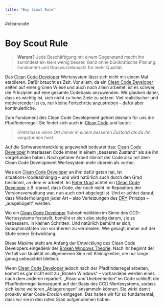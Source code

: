 ```yaml
---
title: "Boy Scout Rule"
---
```

#cleancode 
# Boy Scout Rule

>**Warum?**
>Jede Beschäftigung mit einem Gegenstand macht ihn zumindest ein klein wenig besser. Ganz ohne bürokratische Planung. Fundament und Graswurzelansatz für mehr Qualität.

Das [Clean Code Developer](docs/main/CleanCode/Clean%20Code%20Developer.md) Wertesystem lässt sich nicht mit einem Mal etablieren. Dafür braucht es Zeit. Vor allem, da ein [Clean Code Developer](docs/main/CleanCode/Clean%20Code%20Developer.md) selten auf einer grünen Wiese und auch noch allein arbeitet, ist es schwer, die Prinzipien auf eine gesamte Codebasis anzuwenden. Wir glauben daher, dass es wichtig ist, sich nicht zu hohe Ziele zu setzen. Viel realistischer und motivierender ist es, nur kleine Fortschritte anzustreben – dafür aber kontinuierliche.

Zum Fundament des Clean Code Development gehört deshalb für uns die Pfadfinderregel. Sie findet sich auch in [Clean Code](docs/main/CleanCode/Clean%20Code.md) und lautet: 
>_Hinterlasse einen Ort immer in einem besseren Zustand als du ihn vorgefunden hast._

Auf die Softwareentwicklung angewandt bedeutet das: [Clean Code Developer](docs/main/CleanCode/Clean%20Code%20Developer.md) hinterlassen Code immer in einem „besseren Zustand“ als sie ihn vorgefunden haben. Nach getaner Arbeit stimmt der Code also mit dem Clean Code Development Wertesystem mehr überein als vorher.

Was ein [Clean Code Developer](docs/main/CleanCode/Clean%20Code%20Developer.md) an ihm dafür getan hat, ist situations-/codeabhängig – und wird natürlich auch durch den Grad bestimmt, an dem er arbeitet. Im [Roter Grad](docs/main/CleanCode/Roter%20Grad.md) achtet ein [Clean Code Developer](docs/main/CleanCode/Clean%20Code%20Developer.md) z.B. darauf, dass Code, der noch nicht im Repository der Versionsverwaltung war, nun auch dort abgelegt ist. Und er achtet darauf, dass Wiederholungen jeder Art – also Verletzungen des [DRY](docs/main/CleanCode/DRY.md)-Prinzips – „ausgebügelt“ werden.

Wo ein [Clean Code Developer](docs/main/CleanCode/Clean%20Code%20Developer.md) Suboptimalitäten im Sinne des CCD-Wertesystems feststellt, bemüht er sich also stetig darum, sie zu verbessern. In kleinen Schritten. Und natürlich bemüht er sich, Suboptimalitäten von vornherein zu vermeiden. Wie gesagt: immer auf der Stufe seiner Entwicklung.

Diese Maxime steht am Anfang der Entwicklung des Clean Code Developers eingedenk der [Broken Windows Theorie](http://de.wikipedia.org/wiki/Broken-Windows-Theorie). Nach ihr beginnt der Verfall von Qualität im allgemeinen Sinn mit Kleinigkeiten, die nur lange genug unbeachtet bleiben.

Wenn [Clean Code Developer](docs/main/CleanCode/Clean%20Code%20Developer.md) jedoch nach der Pfadfinderregel arbeiten, kommt es gar nicht erst zu „Broken Windows“ – vorhandene werden eines nach dem anderen repariert. „Risse und Unebenheiten“ im Code schließt die Pfadfinderregel konsequent auf der Basis des CCD-Wertesystems, sodass sich keine weiteren „Ablagerungen“ ansammeln können. Sie wirkt damit proaktiv einer Code-Erosion entgegen. Das halten wir für so fundamental, dass wir sie in den roten Grad aufgenommen haben.